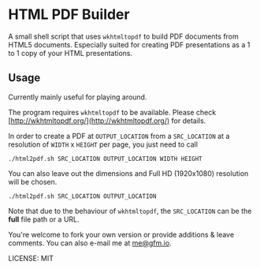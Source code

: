 # HTML PDF Builder

A small shell script that uses `wkhtmltopdf` to build PDF documents from HTML5 documents. Especially suited for creating PDF presentations as a 1 to 1 copy of your HTML presentations.

## Usage

Currently mainly useful for playing around.

The program requires `wkhtmltopdf` to be available. Please check [http://wkhtmltopdf.org/](http://wkhtmltopdf.org/) for details.

In order to create a PDF at `OUTPUT_LOCATION` from a `SRC_LOCATION` at a resolution of `WIDTH` x `HEIGHT` per page, you just need to call

`./html2pdf.sh SRC_LOCATION OUTPUT_LOCATION WIDTH HEIGHT`

You can also leave out the dimensions and Full HD (1920x1080) resolution will be chosen.

`./html2pdf.sh SRC_LOCATION OUTPUT_LOCATION`

Note that due to the behaviour of `wkhtmltopdf`, the `SRC_LOCATION` can be the **full** file path or a URL.

You're welcome to fork your own version or provide additions & leave comments. You can also e-mail me at [me@gfm.io](mailto:me@gfm.io).

LICENSE: MIT
